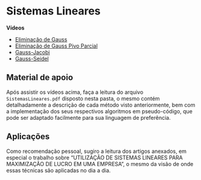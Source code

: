 ﻿# Sistemas Lineares

**Vídeos**

- [Eliminação de Gauss](https://www.youtube.com/watch?v=QFGo3psJltw)
- [Eliminação de Gauss Pivo Parcial](https://www.youtube.com/watch?v=zQEkp_6xggQ)
- [Gauss-Jacobi](https://www.youtube.com/watch?v=ZPtnWCfFuVw)
- [Gauss-Seidel](https://www.youtube.com/watch?v=WyGp54tNE2c)

## Material de apoio

Após assistir os vídeos acima,  faça a leitura do arquivo `SistemasLineares.pdf` disposto nesta pasta, o mesmo contém detalhadamente a descrição de cada método visto anteriormente, bem com a implementação dos seus respectivos algoritmos em pseudo-código, que pode ser adaptado facilmente para sua linguagem de preferência.

## Aplicações

Como recomendação pessoal, sugiro a leitura dos artigos anexados, em especial o trabalho sobre “UTILIZAÇÃO DE SISTEMAS LINEARES PARA MAXIMIZAÇÃO DE LUCRO EM UMA EMPRESA”, o mesmo da visão de onde essas técnicas são aplicadas no dia a dia.
